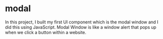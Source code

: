 # modal
 In this project, I built my first UI component which is the modal window and I did this using JavaScript. Modal Window is like a window alert that pops up when we click a button within a website.
